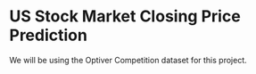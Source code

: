 # US Stock Market Closing Price Prediction

We will be using the Optiver Competition dataset for this project.
